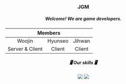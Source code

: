 <div align="center">
  <h3>JGM</h3>
  <h5>Welcome! We are game developers.</h5>
  <table>
    <thead>
        <tr>
            <th colspan="3"> Members </th>
        </tr>
    </thead>
    <tbody>
        <tr>
          <tr>
            <td align='center'>Woojin</td>
            <td align='center'>Hyunseo</td>
            <td align='center'>Jihwan</td>
          </tr>
          <tr>
            <td align='center'>Server & Client</td>
            <td align='center'>Client</td>
            <td align='center'>Client</td>
          </tr>
        </tr>
    </tbody>
  </table>
  <h5>🖥️ Our skills 🖥️</h5>
  <img src="https://img.shields.io/badge/Unity-000000?style=flat-square&logo=Unity&logoColor=Gray"/>
  <img src="https://img.shields.io/badge/Unreal Engine-#0E1128?style=flat-square&logo=Unreal Engine&logoColor=Gray"/> 
</div>
